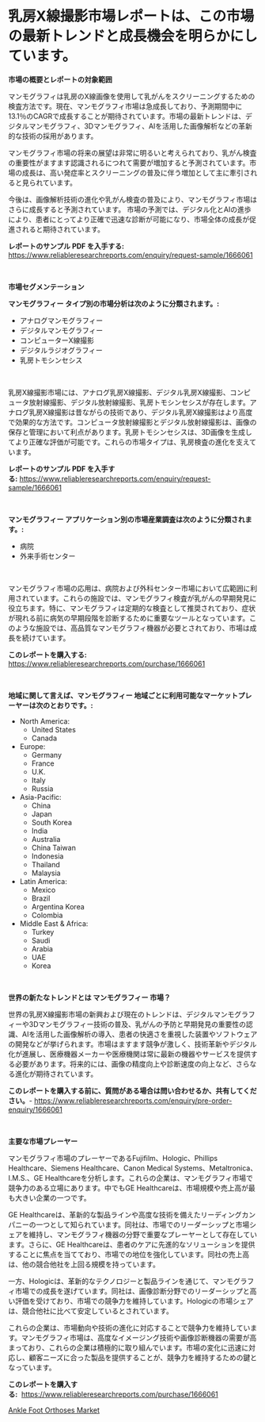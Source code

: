 <p><h1>乳房X線撮影市場レポートは、この市場の最新トレンドと成長機会を明らかにしています。</h1></p><p><strong>市場の概要とレポートの対象範囲</strong></p>
<p><p>マンモグラフィは乳房のX線画像を使用して乳がんをスクリーニングするための検査方法です。現在、マンモグラフィ市場は急成長しており、予測期間中に13.1％のCAGRで成長することが期待されています。市場の最新トレンドは、デジタルマンモグラフィ、3Dマンモグラフィ、AIを活用した画像解析などの革新的な技術の採用があります。</p><p>マンモグラフィ市場の将来の展望は非常に明るいと考えられており、乳がん検査の重要性がますます認識されるにつれて需要が増加すると予測されています。市場の成長は、高い発症率とスクリーニングの普及に伴う増加として主に牽引されると見られています。</p><p>今後は、画像解析技術の進化や乳がん検査の普及により、マンモグラフィ市場はさらに成長すると予測されています。 市場の予測では、デジタル化とAIの進歩により、患者にとってより正確で迅速な診断が可能になり、市場全体の成長が促進されると期待されています。</p></p>
<p><strong>レポートのサンプル PDF を入手する:</strong> <a href="https://www.reliableresearchreports.com/enquiry/request-sample/1666061">https://www.reliableresearchreports.com/enquiry/request-sample/1666061</a></p>
<p>&nbsp;</p>
<p><strong>市場セグメンテーション</strong></p>
<p><strong>マンモグラフィー タイプ別の市場分析は次のように分類されます。:</strong></p>
<p><ul><li>アナログマンモグラフィー</li><li>デジタルマンモグラフィー</li><li>コンピューターX線撮影</li><li>デジタルラジオグラフィー</li><li>乳房トモシンセシス</li></ul></p>
<p>&nbsp;</p>
<p><p>乳房X線撮影市場には、アナログ乳房X線撮影、デジタル乳房X線撮影、コンピュータ放射線撮影、デジタル放射線撮影、乳房トモシンセシスが存在します。アナログ乳房X線撮影は昔ながらの技術であり、デジタル乳房X線撮影はより高度で効果的な方法です。コンピュータ放射線撮影とデジタル放射線撮影は、画像の保存と管理において利点があります。乳房トモシンセシスは、3D画像を生成してより正確な評価が可能です。これらの市場タイプは、乳房検査の進化を支えています。</p></p>
<p><strong>レポートのサンプル PDF を入手する:</strong>&nbsp;<a href="https://www.reliableresearchreports.com/enquiry/request-sample/1666061">https://www.reliableresearchreports.com/enquiry/request-sample/1666061</a></p>
<p>&nbsp;</p>
<p><strong> マンモグラフィー アプリケーション別の市場産業調査は次のように分類されます。:</strong></p>
<p><ul><li>病院</li><li>外来手術センター</li></ul></p>
<p>&nbsp;</p>
<p><p>マンモグラフィ市場の応用は、病院および外科センター市場において広範囲に利用されています。これらの施設では、マンモグラフィ検査が乳がんの早期発見に役立ちます。特に、マンモグラフィは定期的な検査として推奨されており、症状が現れる前に病気の早期段階を診断するために重要なツールとなっています。このような施設では、高品質なマンモグラフィ機器が必要とされており、市場は成長を続けています。</p></p>
<p><strong>このレポートを購入する:</strong>&nbsp; <a href="https://www.reliableresearchreports.com/purchase/1666061">https://www.reliableresearchreports.com/purchase/1666061</a></p>
<p>&nbsp;</p>
<p><strong>地域に関して言えば、マンモグラフィー 地域ごとに利用可能なマーケットプレーヤーは次のとおりです。:</strong></p>
<p><ul>
    <li>
        North America:
        <ul>
            <li>United States</li>
            <li>Canada</li>
        </ul>
    </li>
    <li>
        Europe:
        <ul>
            <li>Germany</li>
            <li>France</li>
            <li>U.K.</li>
            <li>Italy</li>
            <li>Russia</li>
        </ul>
    </li>
    <li>
        Asia-Pacific:
        <ul>
            <li>China</li>
            <li>Japan</li>
            <li>South Korea</li>
            <li>India</li>
            <li>Australia</li>
            <li>China Taiwan</li>
            <li>Indonesia</li>
            <li>Thailand</li>
            <li>Malaysia</li>
        </ul>
    </li>
    <li>
        Latin America:
        <ul>
            <li>Mexico</li>
            <li>Brazil</li>
            <li>Argentina Korea</li>
            <li>Colombia</li>
        </ul>
    </li>
    <li>
        Middle East & Africa:
        <ul>
            <li>Turkey</li>
            <li>Saudi</li>
            <li>Arabia</li>
            <li>UAE</li>
            <li>Korea</li>
        </ul>
    </li>
    </ul></p>
<p>&nbsp;</p>
<p><strong>世界の新たなトレンドとは マンモグラフィー 市場？</strong></p>
<p><p>世界の乳房X線撮影市場の新興および現在のトレンドは、デジタルマンモグラフィーや3Dマンモグラフィー技術の普及、乳がんの予防と早期発見の重要性の認識、AIを活用した画像解析の導入、患者の快適さを重視した装置やソフトウェアの開発などが挙げられます。市場はますます競争が激しく、技術革新やデジタル化が進展し、医療機器メーカーや医療機関は常に最新の機器やサービスを提供する必要があります。将来的には、画像の精度向上や診断速度の向上など、さらなる進化が期待されています。</p></p>
<p><strong>このレポートを購入する前に、質問がある場合は問い合わせるか、共有してください。</strong>- <a href="https://www.reliableresearchreports.com/enquiry/pre-order-enquiry/1666061">https://www.reliableresearchreports.com/enquiry/pre-order-enquiry/1666061</a></p>
<p>&nbsp;</p>
<p><strong>主要な市場プレーヤー</strong></p>
<p><p>マンモグラフィ市場のプレーヤーであるFujifilm、Hologic、Phillips Healthcare、Siemens Healthcare、Canon Medical Systems、Metaltronica、I.M.S.、GE Healthcareを分析します。これらの企業は、マンモグラフィ市場で競争力のある立場にあります。中でもGE Healthcareは、市場規模や売上高が最も大きい企業の一つです。</p><p>GE Healthcareは、革新的な製品ラインや高度な技術を備えたリーディングカンパニーの一つとして知られています。同社は、市場でのリーダーシップと市場シェアを維持し、マンモグラフィ機器の分野で重要なプレーヤーとして存在しています。さらに、GE Healthcareは、患者のケアに先進的なソリューションを提供することに焦点を当てており、市場での地位を強化しています。同社の売上高は、他の競合他社を上回る規模を持っています。</p><p>一方、Hologicは、革新的なテクノロジーと製品ラインを通じて、マンモグラフィ市場での成長を遂げています。同社は、画像診断分野でのリーダーシップと高い評価を受けており、市場での競争力を維持しています。Hologicの市場シェアは、競合他社に比べて安定しているとされています。</p><p>これらの企業は、市場動向や技術の進化に対応することで競争力を維持しています。マンモグラフィ市場は、高度なイメージング技術や画像診断機器の需要が高まっており、これらの企業は積極的に取り組んでいます。市場の変化に迅速に対応し、顧客ニーズに合った製品を提供することが、競争力を維持するための鍵となっています。</p></p>
<p><strong>このレポートを購入する:</strong>&nbsp;&nbsp;<a href="https://www.reliableresearchreports.com/purchase/1666061">https://www.reliableresearchreports.com/purchase/1666061</a></p>
<p><p><a href="https://full-wildebeest-80b.notion.site/Ankle-Foot-Orthoses-Market-Analysis-and-Market-Size-Global-Industry-Overview-Market-Segmentation-a-0efd4a5d3b6f49aab64f4487fd0c3b99">Ankle Foot Orthoses Market</a></p></p>
